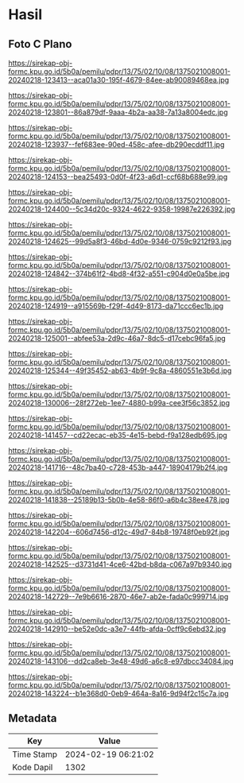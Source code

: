 # Hasil

## Foto C Plano

https://sirekap-obj-formc.kpu.go.id/5b0a/pemilu/pdpr/13/75/02/10/08/1375021008001-20240218-123413--aca01a30-195f-4679-84ee-ab90089468ea.jpg

https://sirekap-obj-formc.kpu.go.id/5b0a/pemilu/pdpr/13/75/02/10/08/1375021008001-20240218-123801--86a879df-9aaa-4b2a-aa38-7a13a8004edc.jpg

https://sirekap-obj-formc.kpu.go.id/5b0a/pemilu/pdpr/13/75/02/10/08/1375021008001-20240218-123937--fef683ee-90ed-458c-afee-db290ecddf11.jpg

https://sirekap-obj-formc.kpu.go.id/5b0a/pemilu/pdpr/13/75/02/10/08/1375021008001-20240218-124153--bea25493-0d0f-4f23-a6d1-ccf68b688e99.jpg

https://sirekap-obj-formc.kpu.go.id/5b0a/pemilu/pdpr/13/75/02/10/08/1375021008001-20240218-124400--5c34d20c-9324-4622-9358-19987e226392.jpg

https://sirekap-obj-formc.kpu.go.id/5b0a/pemilu/pdpr/13/75/02/10/08/1375021008001-20240218-124625--99d5a8f3-46bd-4d0e-9346-0759c9212f93.jpg

https://sirekap-obj-formc.kpu.go.id/5b0a/pemilu/pdpr/13/75/02/10/08/1375021008001-20240218-124842--374b61f2-4bd8-4f32-a551-c904d0e0a5be.jpg

https://sirekap-obj-formc.kpu.go.id/5b0a/pemilu/pdpr/13/75/02/10/08/1375021008001-20240218-124919--a915569b-f29f-4d49-8173-da71ccc6ec1b.jpg

https://sirekap-obj-formc.kpu.go.id/5b0a/pemilu/pdpr/13/75/02/10/08/1375021008001-20240218-125001--abfee53a-2d9c-46a7-8dc5-d17cebc96fa5.jpg

https://sirekap-obj-formc.kpu.go.id/5b0a/pemilu/pdpr/13/75/02/10/08/1375021008001-20240218-125344--49f35452-ab63-4b9f-9c8a-4860551e3b6d.jpg

https://sirekap-obj-formc.kpu.go.id/5b0a/pemilu/pdpr/13/75/02/10/08/1375021008001-20240218-130006--28f272eb-1ee7-4880-b99a-cee3f56c3852.jpg

https://sirekap-obj-formc.kpu.go.id/5b0a/pemilu/pdpr/13/75/02/10/08/1375021008001-20240218-141457--cd22ecac-eb35-4e15-bebd-f9a128edb695.jpg

https://sirekap-obj-formc.kpu.go.id/5b0a/pemilu/pdpr/13/75/02/10/08/1375021008001-20240218-141716--48c7ba40-c728-453b-a447-18904179b2f4.jpg

https://sirekap-obj-formc.kpu.go.id/5b0a/pemilu/pdpr/13/75/02/10/08/1375021008001-20240218-141838--25189b13-5b0b-4e58-86f0-a6b4c38ee478.jpg

https://sirekap-obj-formc.kpu.go.id/5b0a/pemilu/pdpr/13/75/02/10/08/1375021008001-20240218-142204--606d7456-d12c-49d7-84b8-19748f0eb92f.jpg

https://sirekap-obj-formc.kpu.go.id/5b0a/pemilu/pdpr/13/75/02/10/08/1375021008001-20240218-142525--d3731d41-4ce6-42bd-b8da-c067a97b9340.jpg

https://sirekap-obj-formc.kpu.go.id/5b0a/pemilu/pdpr/13/75/02/10/08/1375021008001-20240218-142729--7e9b6616-2870-46e7-ab2e-fada0c999714.jpg

https://sirekap-obj-formc.kpu.go.id/5b0a/pemilu/pdpr/13/75/02/10/08/1375021008001-20240218-142910--be52e0dc-a3e7-44fb-afda-0cff9c6ebd32.jpg

https://sirekap-obj-formc.kpu.go.id/5b0a/pemilu/pdpr/13/75/02/10/08/1375021008001-20240218-143106--dd2ca8eb-3e48-49d6-a6c8-e97dbcc34084.jpg

https://sirekap-obj-formc.kpu.go.id/5b0a/pemilu/pdpr/13/75/02/10/08/1375021008001-20240218-143224--b1e368d0-0eb9-464a-8a16-9d94f2c15c7a.jpg


## Metadata

| Key        | Value               |
| ---------- | ------------------- |
| Time Stamp | 2024-02-19 06:21:02 |
| Kode Dapil | 1302                |



